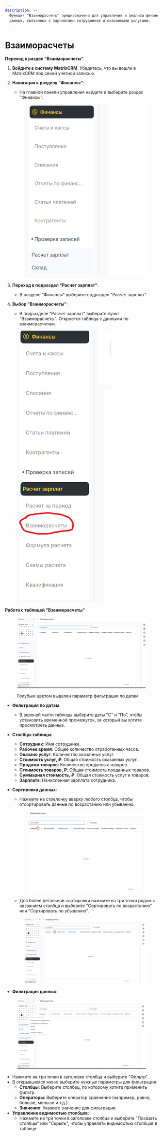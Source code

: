 ```yaml
---
description: >-
  Функция "Взаиморасчеты" предназначена для управления и анализа финансовых
  данных, связанных с зарплатами сотрудников и оказанными услугами.
---
```


# Взаиморасчеты

**Переход в раздел "Взаиморасчеты"**

1. **Войдите в систему MatrixCRM**: Убедитесь, что вы вошли в MatrixCRM под своей учетной записью.
2.  **Навигация к разделу "Финансы"**:

    * На главной панели управления найдите и выберите раздел "Финансы".

    <figure><img src="../../../.gitbook/assets/image (341).png" alt=""><figcaption></figcaption></figure>
3. **Переход в подраздел "Расчет зарплат"**:
   * В разделе "Финансы" выберите подраздел "Расчет зарплат".
4. **Выбор "Взаиморасчеты"**:
   * В подразделе "Расчет зарплат" выберите пункт "Взаиморасчеты". Откроется таблица с данными по взаиморасчетам.

<figure><img src="../../../.gitbook/assets/image (342).png" alt=""><figcaption></figcaption></figure>

**Работа с таблицей "Взаиморасчеты"**

<figure><img src="../../../.gitbook/assets/image (119).png" alt=""><figcaption><p>Голубым цветом выделен параметр фильтрации по датам</p></figcaption></figure>



* **Фильтрация по датам**:
  * В верхней части таблицы выберите даты "С" и "По", чтобы установить временной промежуток, за который вы хотите просмотреть данные.
* **Столбцы таблицы**:
  * **Сотрудник**: Имя сотрудника.
  * **Рабочее время**: Общее количество отработанных часов.
  * **Оказано услуг**: Количество оказанных услуг.
  * **Стоимость услуг, ₽**: Общая стоимость оказанных услуг.
  * **Продажа товаров**: Количество проданных товаров.
  * **Стоимость товаров, ₽**: Общая стоимость проданных товаров.
  * **Суммарная стоимость, ₽**: Общая стоимость услуг и товаров.
  * **Зарплата**: Начисленная зарплата сотрудника.
*   **Сортировка данных**:

    * Нажмите на стрелочку вверху любого столбца, чтобы отсортировать данные по возрастанию или убыванию.

    <figure><img src="../../../.gitbook/assets/image (121).png" alt=""><figcaption></figcaption></figure>



    * Для более детальной сортировки нажмите на три точки рядом с названием столбца и выберите "Сортировать по возрастанию" или "Сортировать по убыванию".

    <figure><img src="../../../.gitbook/assets/image (122).png" alt=""><figcaption></figcaption></figure>
* **Фильтрация данных**:

<figure><img src="../../../.gitbook/assets/image (344).png" alt=""><figcaption></figcaption></figure>

* Нажмите на три точки в заголовке столбца и выберите "Фильтр".
* В открывшемся меню выберите нужные параметры для фильтрации:
  * **Столбцы**: Выберите столбец, по которому хотите применить фильтр.
  * **Операторы**: Выберите оператор сравнения (например, равно, больше, меньше и т.д.).
  * **Значение**: Укажите значение для фильтрации.
* **Управление видимостью столбцов**:
  * Нажмите на три точки в заголовке столбца и выберите "Показать столбцы" или "Скрыть", чтобы управлять видимостью столбцов в таблице

